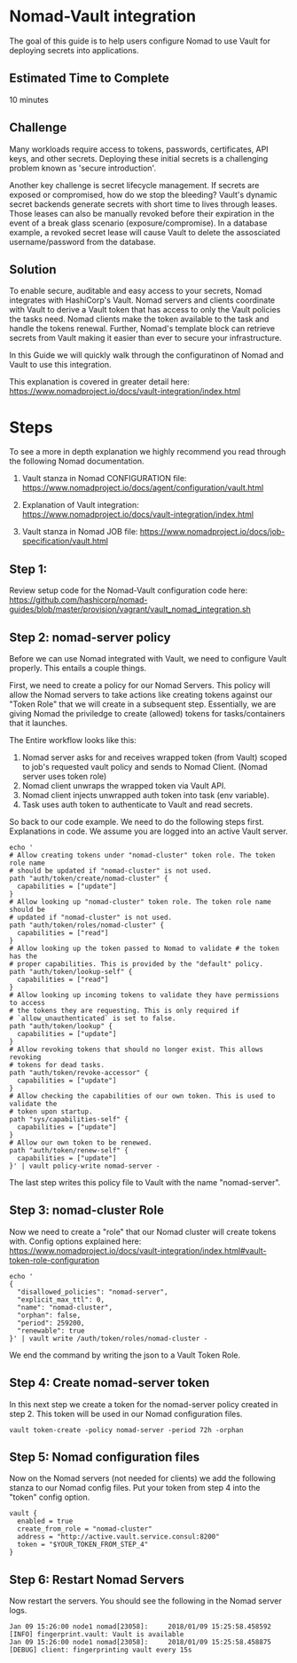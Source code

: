 # Nomad-Vault integration
The goal of this guide is to help users configure Nomad to use Vault for deploying secrets into applications.

## Estimated Time to Complete
10 minutes

## Challenge
Many workloads require access to tokens, passwords, certificates, API keys, and other secrets. Deploying these initial secrets is a challenging problem known as 'secure introduction'.

Another key challenge is secret lifecycle management. If secrets are exposed or compromised, how do we stop the bleeding? Vault's dynamic secret backends generate secrets with short time to lives through leases. Those leases can also be manually revoked before their expiration in the event of a break glass scenario (exposure/compromise). In a database example, a revoked secret lease will cause Vault to delete the assosciated username/password from the database.

## Solution
To enable secure, auditable and easy access to your secrets, Nomad integrates with HashiCorp's Vault. Nomad servers and clients coordinate with Vault to derive a Vault token that has access to only the Vault policies the tasks need. Nomad clients make the token available to the task and handle the tokens renewal. Further, Nomad's template block can retrieve secrets from Vault making it easier than ever to secure your infrastructure.

In this Guide we will quickly walk through the configuratinon of Nomad and Vault to use this integration.

This explanation is covered in greater detail here: https://www.nomadproject.io/docs/vault-integration/index.html

# Steps
To see a more in depth explanation we highly recommend you read through the following Nomad documentation.

1. Vault stanza in Nomad CONFIGURATION file: https://www.nomadproject.io/docs/agent/configuration/vault.html

2. Explanation of Vault integration: https://www.nomadproject.io/docs/vault-integration/index.html

3. Vault stanza in Nomad JOB file: https://www.nomadproject.io/docs/job-specification/vault.html

## Step 1:

Review setup code for the Nomad-Vault configuration code here: https://github.com/hashicorp/nomad-guides/blob/master/provision/vagrant/vault_nomad_integration.sh

## Step 2: nomad-server policy
Before we can use Nomad integrated with Vault, we need to configure Vault properly. This entails a couple things.

First, we need to create a policy for our Nomad Servers. This policy will allow the Nomad servers to take actions like creating tokens against our "Token Role" that we will create in a subsequent step. Essentially, we are giving Nomad the priviledge to create (allowed) tokens for tasks/containers that it launches.

The Entire workflow looks like this:
1. Nomad server asks for and receives wrapped token (from Vault) scoped to job's requested vault policy and sends to Nomad Client. (Nomad server uses token role)
2. Nomad client unwraps the wrapped token via Vault API.
3. Nomad client injects unwrapped auth token into task (env variable).
4. Task uses auth token to authenticate to Vault and read secrets.

So back to our code example. We need to do the following steps first. Explanations in code. We  assume you are logged into an active Vault server.
```
echo '
# Allow creating tokens under "nomad-cluster" token role. The token role name
# should be updated if "nomad-cluster" is not used.
path "auth/token/create/nomad-cluster" {
  capabilities = ["update"]
}
# Allow looking up "nomad-cluster" token role. The token role name should be
# updated if "nomad-cluster" is not used.
path "auth/token/roles/nomad-cluster" {
  capabilities = ["read"]
}
# Allow looking up the token passed to Nomad to validate # the token has the
# proper capabilities. This is provided by the "default" policy.
path "auth/token/lookup-self" {
  capabilities = ["read"]
}
# Allow looking up incoming tokens to validate they have permissions to access
# the tokens they are requesting. This is only required if
# `allow_unauthenticated` is set to false.
path "auth/token/lookup" {
  capabilities = ["update"]
}
# Allow revoking tokens that should no longer exist. This allows revoking
# tokens for dead tasks.
path "auth/token/revoke-accessor" {
  capabilities = ["update"]
}
# Allow checking the capabilities of our own token. This is used to validate the
# token upon startup.
path "sys/capabilities-self" {
  capabilities = ["update"]
}
# Allow our own token to be renewed.
path "auth/token/renew-self" {
  capabilities = ["update"]
}' | vault policy-write nomad-server -
```
The last step writes this policy file to Vault with the name "nomad-server".

## Step 3: nomad-cluster Role
Now we need to create a "role" that our Nomad cluster will create tokens with.  Config options explained here: https://www.nomadproject.io/docs/vault-integration/index.html#vault-token-role-configuration

```
echo '
{
  "disallowed_policies": "nomad-server",
  "explicit_max_ttl": 0,
  "name": "nomad-cluster",
  "orphan": false,
  "period": 259200,
  "renewable": true
}' | vault write /auth/token/roles/nomad-cluster -
```

We end the command by writing the json to a Vault Token Role.

## Step 4: Create nomad-server token
In this next step we create a token for the nomad-server policy created in step 2. This token will be used in our Nomad configuration files.

```
vault token-create -policy nomad-server -period 72h -orphan
```

## Step 5: Nomad configuration files
Now on the Nomad servers (not needed for clients) we add the following stanza to our Nomad config files. Put your token from step 4 into the "token" config option.

```
vault {
  enabled = true
  create_from_role = "nomad-cluster"
  address = "http://active.vault.service.consul:8200"
  token = "$YOUR_TOKEN_FROM_STEP_4"
}
```

## Step 6: Restart Nomad Servers
Now restart the servers. You should see the following in the Nomad server logs.
```
Jan 09 15:26:00 node1 nomad[23058]:     2018/01/09 15:25:58.458592 [INFO] fingerprint.vault: Vault is available
Jan 09 15:26:00 node1 nomad[23058]:     2018/01/09 15:25:58.458875 [DEBUG] client: fingerprinting vault every 15s
```








